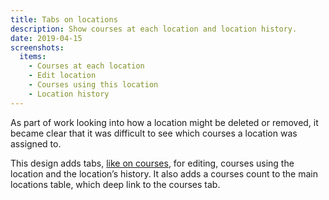 ```yaml
---
title: Tabs on locations
description: Show courses at each location and location history.
date: 2019-04-15
screenshots:
  items:
    - Courses at each location
    - Edit location
    - Courses using this location
    - Location history
---
```


As part of work looking into how a location might be deleted or removed, it became clear that it was difficult to see which courses a location was assigned to.

This design adds tabs, [like on courses](/publish-teacher-training-courses/course-tabs), for editing, courses using the location and the location’s history. It also adds a courses count to the main locations table, which deep link to the courses tab.
